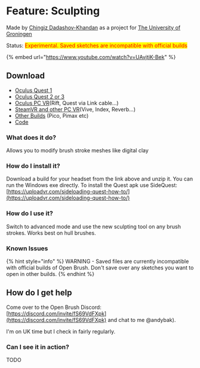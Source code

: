 # Feature: Sculpting

Made by [Chingiz Dadashov-Khandan](<mailto:chingizdkhandan@gmail.com >) as a project for [The University of Groningen](https://www.rug.nl/?lang=en)

Status: <mark style="color:red;">Experimental. Saved sketches are incompatible with official builds</mark>

{% embed url="https://www.youtube.com/watch?v=UAvjtiK-Bek" %}

## Download

* [Oculus Quest 1](https://nightly.link/icosa-foundation/open-brush/workflows/build/feature%2Fsculpting/Oculus%20Quest%20%281%29.zip)
* [Oculus Quest 2 or 3](https://nightly.link/icosa-foundation/open-brush/workflows/build/feature%2Fsculpting/Oculus%20Quest%20%282%2B%29.zip)
* [Oculus PC VR](https://nightly.link/icosa-foundation/open-brush/workflows/build/feature%2Fsculpting/Windows%20Rift.zip)(Rift, Quest via Link cable...)
* [SteamVR and other PC VR](https://nightly.link/icosa-foundation/open-brush/workflows/build/feature%2Fsculpting/Windows%20OpenXR.zip)(Vive, Index, Reverb...)
* [Other Builds](https://nightly.link/icosa-foundation/open-brush/workflows/build/feature%2Fsculpting) (Pico, Pimax etc)
* [Code](https://github.com/icosa-foundation/open-brush/tree/feature/sculpting)

### What does it do?

Allows you to modify brush stroke meshes like digital clay

### How do I install it?

Download a build for your headset from the link above and unzip it. You can run the Windows exe directly. To install the Quest apk use SideQuest: [https://uploadvr.com/sideloading-quest-how-to/](https://uploadvr.com/sideloading-quest-how-to/)

### How do I use it?

Switch to advanced mode and use the new sculpting tool on any brush strokes. Works best on hull brushes.

### Known Issues

{% hint style="info" %}
WARNING - Saved files are currently incompatible with official builds of Open Brush. Don't save over any sketches you want to open in other builds.
{% endhint %}

## How do I get help

Come over to the Open Brush Discord: [https://discord.com/invite/fS69VdFXpk](https://discord.com/invite/fS69VdFXpk) and chat to me @andybak).

I'm on UK time but I check in fairly regularly.

### Can I see it in action?

TODO
